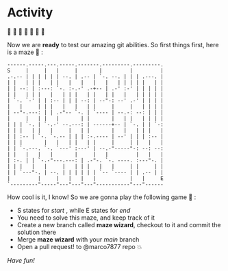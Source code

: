 # Activity

 :penguin:  :penguin:  :penguin:  :penguin:  :penguin:  :penguin:  :penguin: 

Now we are **ready** to test our amazing git abilities. So first things first, here is a maze :runner: :
```
------.-----.---.-----.-------.---------.---------.
S     |     |   |     |       |         |         |
.-.-- | | | | | | --. | .-- | `-. --. | | | .---. |
| |   | | |   | |   |   |   |   |   | | | | |   | |
| | --: | :---: `-. :-.-' .-+-- | .-' :-' | | | | |
| |   | | |   |   | | |   | |   | |   |   | | | | |
| `-. `-' | | :-- | | | --: | --"-: --' .-' | | | |
|   |     | | |   |   |   | |     |     |   | | | |
| --"-.---: | | .-"-- `-. | `---- | --.-: --: | | |
|     |   | |   |       | |       |   | |   | | | |
| | | `-. | `-.-' --.---: | ------+-- | `-. | | `-:
| | |   | |   |     |   | |       |   |   | | |   |
| | :-- | `-. `-.-- | | | :-.---- | --' | | | :-- |
| | |       |   |   | |   | |     |     | |   |   |
| | `-.---. `-. `---' :---' | --.-"-----"-: --: --:
| |   |   |   |       |     |   |         |   |   |
| :-. | | `-.-"---.---: | .-"-. `-. ----. :---"-. |
| | |   |   |     |   | | |   |   |     | |     | |
| | `---"-. | --. | | | | | | `-- `---- | | .-- | |
|         |     |   |   |   |           |   |     E
`---------"-----"---"---"---"-----------"---"------
```

How cool is it, I know! So we are gonna play the following game :purple_heart: :

* S states for *start* , while E states for *end*
* You need to solve this maze, and keep track of it
* Create a new branch called **maze wizard**, checkout to it and commit the solution there
* Merge **maze wizard** with your  *main* branch
* Open a pull request! to @marco7877 repo :boom:

*Have fun!*
